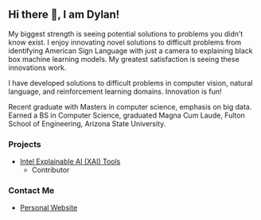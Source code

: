 ## Hi there 👋,  I am Dylan!

My biggest strength is seeing potential solutions to problems you didn’t know exist. I enjoy innovating novel solutions to difficult problems from identifying American Sign Language with just a camera to explaining black box machine learning models. My greatest satisfaction is seeing these innovations work.

I have developed solutions to difficult problems in computer vision, natural language, and reinforcement learning domains. Innovation is fun!

Recent graduate with Masters in computer science, emphasis on big data. Earned a BS in Computer Science, graduated Magna Cum Laude, Fulton School of Engineering, Arizona State University.

### Projects

- [Intel Explainable AI (XAI) Tools](https://github.com/IntelAI/intel-xai-tools)
  - Contributor


### Contact Me
- [Personal Website](http://dylanlang.ai/)
